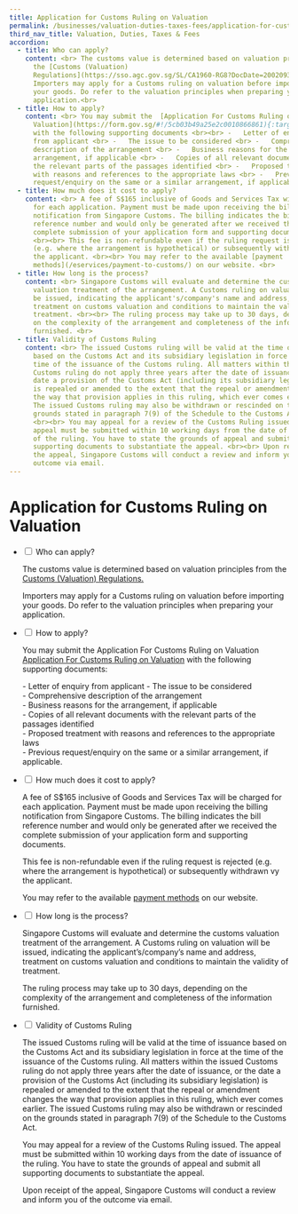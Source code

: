 ```yaml
---
title: Application for Customs Ruling on Valuation
permalink: /businesses/valuation-duties-taxes-fees/application-for-customs-ruling-on-valuation/
third_nav_title: Valuation, Duties, Taxes & Fees
accordion:
  - title: Who can apply?
    content: <br> The customs value is determined based on valuation principles from
      the [Customs (Valuation)
      Regulations](https://sso.agc.gov.sg/SL/CA1960-RG8?DocDate=20020930&TransactionDate=20090831235959){:target="_blank"}.<br><br>
      Importers may apply for a Customs ruling on valuation before importing
      your goods. Do refer to the valuation principles when preparing your
      application.<br>
  - title: How to apply?
    content: <br> You may submit the  [Application For Customs Ruling on
      Valuation](https://form.gov.sg/#!/5cb03b49a25e2c0010866861){:target="_blank"}
      with the following supporting documents <br><br> -   Letter of enquiry
      from applicant <br> -   The issue to be considered <br> -   Comprehensive
      description of the arrangement <br> -   Business reasons for the
      arrangement, if applicable <br> -   Copies of all relevant documents with
      the relevant parts of the passages identified <br> -   Proposed treatment
      with reasons and references to the appropriate laws <br> -   Previous
      request/enquiry on the same or a similar arrangement, if applicable. <br>
  - title: How much does it cost to apply?
    content: <br> A fee of S$165 inclusive of Goods and Services Tax will be charged
      for each application. Payment must be made upon receiving the billing
      notification from Singapore Customs. The billing indicates the bill
      reference number and would only be generated after we received the
      complete submission of your application form and supporting documents.
      <br><br> This fee is non-refundable even if the ruling request is rejected
      (e.g. where the arrangement is hypothetical) or subsequently withdrawn vy
      the applicant. <br><br> You may refer to the available [payment
      methods](/eservices/payment-to-customs/) on our website. <br>
  - title: How long is the process?
    content: <br> Singapore Customs will evaluate and determine the customs
      valuation treatment of the arrangement. A Customs ruling on valuation will
      be issued, indicating the applicant's/company's name and address,
      treatment on customs valuation and conditions to maintain the validity of
      treatment. <br><br> The ruling process may take up to 30 days, depending
      on the complexity of the arrangement and completeness of the information
      furnished. <br>
  - title: Validity of Customs Ruling
    content: <br> The issued Customs ruling will be valid at the time of issuance
      based on the Customs Act and its subsidiary legislation in force at the
      time of the issuance of the Customs ruling. All matters within the issued
      Customs ruling do not apply three years after the date of issuance, or the
      date a provision of the Customs Act (including its subsidiary legislation)
      is repealed or amended to the extent that the repeal or amendment changes
      the way that provision applies in this ruling, which ever comes earlier.
      The issued Customs ruling may also be withdrawn or rescinded on the
      grounds stated in paragraph 7(9) of the Schedule to the Customs Act.
      <br><br> You may appeal for a review of the Customs Ruling issued. The
      appeal must be submitted within 10 working days from the date of issuance
      of the ruling. You have to state the grounds of appeal and submit all
      supporting documents to substantiate the appeal. <br><br> Upon receipt of
      the appeal, Singapore Customs will conduct a review and inform you of the
      outcome via email.
---
```

# Application for Customs Ruling on Valuation

<ul class="jekyllcodex_accordion">
  <li>
    <input type="checkbox" id="accordion1">
    <label for="accordion1">Who can apply?</label>
    <div>
      <p>The customs value is determined based on valuation principles from the <a href="https://sso.agc.gov.sg/SL/CA1960-RG8?DocDate=20020930" target="new">Customs (Valuation) Regulations.</a></p>
			<p>Importers may apply for a Customs ruling on valuation before importing your goods. Do refer to the valuation principles when preparing your application.</p>
    </div>
	</li>  
  <li>
    <input type="checkbox" id="accordion2">
    <label for="accordion2">How to apply?</label>
    <div>
      <p>You may submit the Application For Customs Ruling on Valuation <a href="https://form.gov.sg/#!/5cb03b49a25e2c0010866861" target="new"> Application For Customs Ruling on Valuation</a> with the following supporting documents:</p>
 		<p>- Letter of enquiry from applicant
- The issue to be considered<br>
- Comprehensive description of the arrangement<br>
- Business reasons for the arrangement, if applicable<br>
- Copies of all relevant documents with the relevant parts of the passages identified<br>
- Proposed treatment with reasons and references to the appropriate laws<br>
			- Previous request/enquiry on the same or a similar arrangement, if applicable.</p>
    </div>
	</li>  
  <li>
    <input type="checkbox" id="accordion3">
    <label for="accordion3">How much does it cost to apply?</label>
    <div>
      <p>A fee of S$165 inclusive of Goods and Services Tax will be charged for each application. Payment must be made upon receiving the billing notification from Singapore Customs. The billing indicates the bill reference number and would only be generated after we received the complete submission of your application form and supporting documents.</p>
			<p>This fee is non-refundable even if the ruling request is rejected (e.g. where the arrangement is hypothetical) or subsequently withdrawn vy the applicant.</p>
			<p>You may refer to the available <a href="https://www.customs.gov.sg/eservices/payment-to-customs" target="new">payment methods</a> on our website.</p>
    </div>
	</li>  
  <li>
    <input type="checkbox" id="accordion4">
    <label for="accordion4">How long is the process?</label>
    <div>
      <p>Singapore Customs will evaluate and determine the customs valuation treatment of the arrangement. A Customs ruling on valuation will be issued, indicating the applicant’s/company’s name and address, treatment on customs valuation and conditions to maintain the validity of treatment.</p>
			<p>The ruling process may take up to 30 days, depending on the complexity of the arrangement and completeness of the information furnished.</p>
    </div>
	</li>  
  <li>
    <input type="checkbox" id="accordion5">
    <label for="accordion5">Validity of Customs Ruling</label>
    <div>
      <p>The issued Customs ruling will be valid at the time of issuance based on the Customs Act and its subsidiary legislation in force at the time of the issuance of the Customs ruling. All matters within the issued Customs ruling do not apply three years after the date of issuance, or the date a provision of the Customs Act (including its subsidiary legislation) is repealed or amended to the extent that the repeal or amendment changes the way that provision applies in this ruling, which ever comes earlier. The issued Customs ruling may also be withdrawn or rescinded on the grounds stated in paragraph 7(9) of the Schedule to the Customs Act.</p>
			<p>You may appeal for a review of the Customs Ruling issued. The appeal must be submitted within 10 working days from the date of issuance of the ruling. You have to state the grounds of appeal and submit all supporting documents to substantiate the appeal.</p>
			<p>Upon receipt of the appeal, Singapore Customs will conduct a review and inform you of the outcome via email.</p>
    </div>
	</li>  
  </ul>